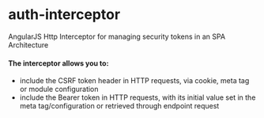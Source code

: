 # auth-interceptor
AngularJS Http Interceptor for managing security tokens in an SPA Architecture

#### The interceptor allows you to:
- include the CSRF token header in HTTP requests, via cookie, meta tag or module configuration
- include the Bearer token in HTTP requests, with its initial value set in the meta tag/configuration or retrieved through endpoint request 
